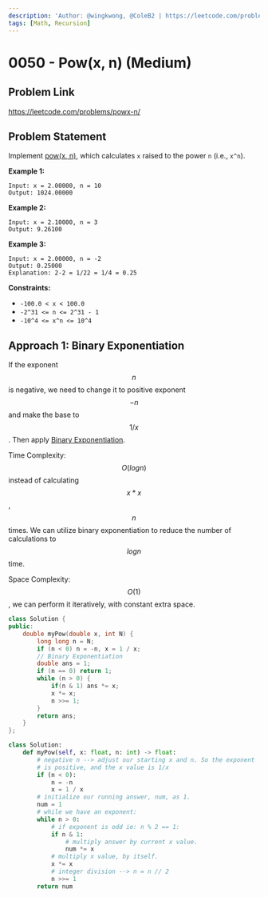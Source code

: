 ```yaml
---
description: 'Author: @wingkwong, @ColeB2 | https://leetcode.com/problems/powx-n/'
tags: [Math, Recursion]
---
```


# 0050 - Pow(x, n) (Medium)

## Problem Link

https://leetcode.com/problems/powx-n/

## Problem Statement

Implement [pow(x, n)](http://www.cplusplus.com/reference/valarray/pow/), which calculates `x` raised to the power `n` (i.e., `x^n`).

**Example 1:**

```
Input: x = 2.00000, n = 10
Output: 1024.00000
```

**Example 2:**

```
Input: x = 2.10000, n = 3
Output: 9.26100
```

**Example 3:**

```
Input: x = 2.00000, n = -2
Output: 0.25000
Explanation: 2-2 = 1/22 = 1/4 = 0.25
```

**Constraints:**

* `-100.0 < x < 100.0`
* `-2^31 <= n <= 2^31 - 1`
* `-10^4 <= x^n <= 10^4`

## Approach 1: Binary Exponentiation

If the exponent $$n$$ is negative, we need to change it to positive exponent $$- n$$ and make the base  to $$1 / x$$. Then apply [Binary Exponentiation](../../tutorials/math/number-theory/binary-exponentiation).

Time Complexity: $$O(log n)$$ instead of calculating $$x * x$$, $$n$$ times. We can utilize binary exponentiation to reduce the number of calculations to $$log n$$ time.

Space Complexity: $$O(1)$$, we can perform it iteratively, with constant extra space.

<Tabs>
<TabItem value="cpp" label="C++">
<SolutionAuthor name="@wingkwong"/>

```cpp
class Solution {
public:
    double myPow(double x, int N) {
        long long n = N;
        if (n < 0) n = -n, x = 1 / x;
        // Binary Exponentiation
        double ans = 1;
        if (n == 0) return 1;
        while (n > 0) {
            if(n & 1) ans *= x;
            x *= x;
            n >>= 1;
        }
        return ans;
    }
};
```

</TabItem>

<TabItem value="python" label="Python">
<SolutionAuthor name="@ColeB2"/>

```py
class Solution:
    def myPow(self, x: float, n: int) -> float:
        # negative n --> adjust our starting x and n. So the exponent
        # is positive, and the x value is 1/x
        if (n < 0):
            n = -n 
            x = 1 / x
        # initialize our running answer, num, as 1.
        num = 1
        # while we have an exponent:
        while n > 0:
            # if exponent is odd ie: n % 2 == 1:
            if n & 1:
                # multiply answer by current x value.
                num *= x
            # multiply x value, by itself.
            x *= x
            # integer division --> n = n // 2
            n >>= 1
        return num
```

</TabItem>
</Tabs>
